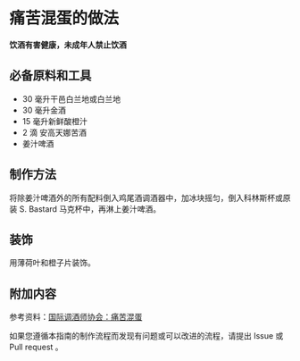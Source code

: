 
# 痛苦混蛋的做法

**饮酒有害健康，未成年人禁止饮酒**

## 必备原料和工具

- 30 毫升干邑白兰地或白兰地 
- 30 毫升金酒 
- 15 毫升新鲜酸橙汁 
- 2 滴 安高天娜苦酒 
- 姜汁啤酒


## 制作方法

将除姜汁啤酒外的所有配料倒入鸡尾酒调酒器中，加冰块摇匀，倒入科林斯杯或原装 S. Bastard 马克杯中，再淋上姜汁啤酒。

## 装饰

用薄荷叶和橙子片装饰。

## 附加内容

参考资料：[国际调酒师协会：痛苦混蛋](https://iba-world.com/suffering-bastard/)

如果您遵循本指南的制作流程而发现有问题或可以改进的流程，请提出 Issue 或 Pull request 。
